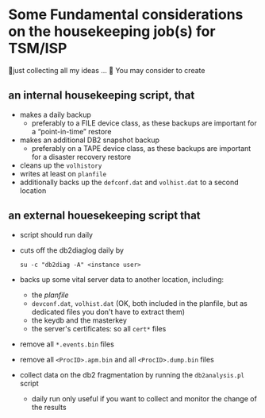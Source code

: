 # Some Fundamental considerations on the housekeeping job(s) for TSM/ISP
🚧just collecting all my ideas ... 🚧
You may consider to create 

## an internal housekeeping script, that
- makes a daily backup
  - preferably to a FILE device class, as these backups are important for a “point-in-time” restore
- makes an additional DB2 snapshot backup
  - preferably on a TAPE device class, as these backups are important for a disaster recovery restore
- cleans up the `volhistory`
- writes at least on `planfile`
- additionally backs up the `defconf.dat` and  `volhist.dat` to a second location

## an external houesekeeping script that
- script should run daily
- cuts off the db2diaglog daily by
  ```
  su -c "db2diag -A" <instance user>
  ```
- backs up some vital server data to another location, including:
  - the *planfile*
  - `devconf.dat`, `volhist.dat` (OK, both included in the planfile, but as dedicated files you don't have to extract them)
  - the keydb and the masterkey
  - the server's certificates: so all `cert*` files
 
- remove all `*.events.bin` files
- remove all `<ProcID>.apm.bin` and all `<ProcID>.dump.bin` files

- collect data on the db2 fragmentation by running the `db2analysis.pl` script
  - daily run only useful if you want to collect and monitor the change of the results
